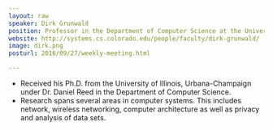 ```yaml
---
layout: raw
speaker: Dirk Grunwald
position: Professor in the Department of Computer Science at the University of Colorado at Boulder
website: http://systems.cs.colorado.edu/people/faculty/dirk-grunwald/
image: dirk.png
posturl: 2016/09/27/weekly-meeting.html

---
```


* Received his Ph.D. from the University of Illinois, Urbana-Champaign under Dr. Daniel Reed in the Department of Computer Science.
* Research spans several areas in computer systems. This includes network, wireless networking, computer architecture as well as privacy and analysis of data sets.